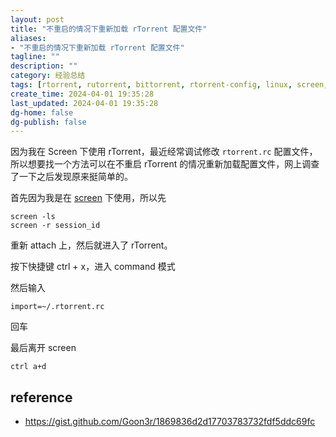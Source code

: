 ```yaml
---
layout: post
title: "不重启的情况下重新加载 rTorrent 配置文件"
aliases:
- "不重启的情况下重新加载 rTorrent 配置文件"
tagline: ""
description: ""
category: 经验总结
tags: [rtorrent, rutorrent, bittorrent, rtorrent-config, linux, screen,]
create_time: 2024-04-01 19:35:28
last_updated: 2024-04-01 19:35:28
dg-home: false
dg-publish: false
---
```


因为我在 Screen 下使用 rTorrent，最近经常调试修改 `rtorrent.rc` 配置文件，所以想要找一个方法可以在不重启 rTorrent 的情况重新加载配置文件，网上调查了一下之后发现原来挺简单的。

首先因为我是在 [screen](https://einverne.github.io/post/2015/09/linux-screen-introduction.html) 下使用，所以先

```
screen -ls
screen -r session_id
```

重新 attach 上，然后就进入了 rTorrent。

按下快捷键 ctrl + x，进入 command 模式

然后输入

```
import=~/.rtorrent.rc
```

回车

最后离开 screen

```
ctrl a+d
```

## reference

- <https://gist.github.com/Goon3r/1869836d2d17703783732fdf5ddc69fc>
